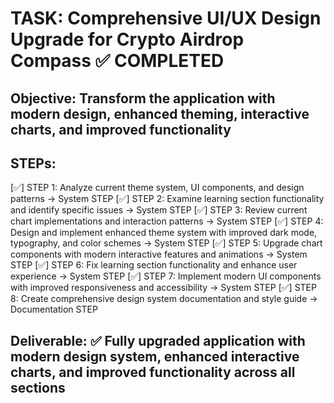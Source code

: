 # TASK: Comprehensive UI/UX Design Upgrade for Crypto Airdrop Compass ✅ COMPLETED

## Objective: Transform the application with modern design, enhanced theming, interactive charts, and improved functionality

## STEPs:
[✅] STEP 1: Analyze current theme system, UI components, and design patterns → System STEP
[✅] STEP 2: Examine learning section functionality and identify specific issues → System STEP
[✅] STEP 3: Review current chart implementations and interaction patterns → System STEP
[✅] STEP 4: Design and implement enhanced theme system with improved dark mode, typography, and color schemes → System STEP
[✅] STEP 5: Upgrade chart components with modern interactive features and animations → System STEP
[✅] STEP 6: Fix learning section functionality and enhance user experience → System STEP
[✅] STEP 7: Implement modern UI components with improved responsiveness and accessibility → System STEP
[✅] STEP 8: Create comprehensive design system documentation and style guide → Documentation STEP

## Deliverable: ✅ Fully upgraded application with modern design system, enhanced interactive charts, and improved functionality across all sections